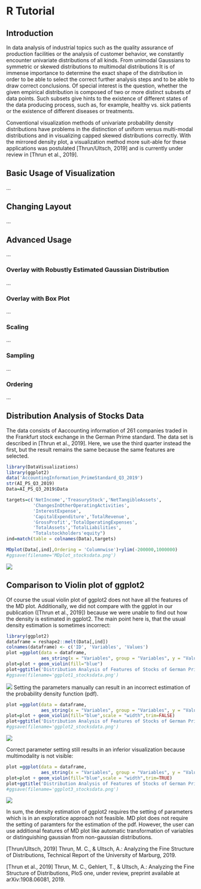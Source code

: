 # R Tutorial

## Introduction
In data analysis of industrial topics such as the quality assurance of production facilities or the analysis of customer behavior, we constantly encounter univariate distributions of all kinds. From unimodal Gaussians to symmetric or skewed distributions to multimodal distributions It is of immense importance to determine the exact shape of the distribution in order to be able to select the correct further analysis steps and to be able to draw correct conclusions. Of special interest is the question, whether the given empirical distribution is composed of two or more distinct subsets of data points. Such subsets give hints to the existence of different states of the data producing process, such as, for example, healthy vs. sick patients or the existence of different diseases or treatments.

Conventional visualization methods of univariate probability density distributions have problems in the distinction of uniform versus multi-modal distributions and in visualizing capped skewed distributions correctly. With the mirrored density plot, a visualization method more suit-able for these applications was postulated [Thrun/Ultsch, 2019] and is currently under review in [Thrun et al., 2019].

## Basic Usage of Visualization

...

## Changing Layout 

...

## Advanced Usage

...

### Overlay with Robustly Estimated Gaussian Distribution

...

### Overlay with Box Plot

...

### Scaling

...

### Sampling

...

### Ordering

...

## Distribution Analysis of Stocks Data
The data consists of Aaccounting information of 261 companies traded in the Frankfurt stock exchange in the German Prime standard. The data set is described in [Thrun et al., 2019]. Here, we use the third quarter instead the first, but the result remains the same because the same features are selected.


```r
library(DataVisualizations)
library(ggplot2)
data('AccountingInformation_PrimeStandard_Q3_2019')
str(AI_PS_Q3_2019)
Data=AI_PS_Q3_2019$Data

targets=c('NetIncome','TreasuryStock','NetTangibleAssets',
          'ChangesInOtherOperatingActivities',
          'InterestExpense',
          'CapitalExpenditure','TotalRevenue',
          'GrossProfit','TotalOperatingExpenses',
          'TotalAssets','TotalLiabilities',
          "Totalstockholders'equity")
ind=match(table = colnames(Data),targets)

MDplot(Data[,ind],Ordering = 'Columnwise')+ylim(-200000,1000000)
#ggsave(filename='MDplot_stocksdata.png')
```
![](images/MDplot_stocksdata.png)

## Comparison to Violin plot of ggplot2
Of course the usual violin plot of ggplot2 does not have all the features of the MD plot. Additionally, we did not compare with the ggplot in our publication ([Thrun et al., 2019]) because we were unable to find out how the density is estimated in ggplot2.
The main point here is, that the usual density estimation is sometimes incorrect:

```r
library(ggplot2)
dataframe = reshape2::melt(Data[,ind])
colnames(dataframe) <- c('ID', 'Variables', 'Values')
plot =ggplot(data = dataframe,
             aes_string(x = "Variables", group = "Variables", y = "Values"))+ylim(-200000,1000000)
plot=plot + geom_violin(fill="blue")
plot+ggtitle('Distribution Analysis of Features of Stocks of German Prime standard')+xlab('Feautres')+ylab('Some Unknown Density Estimation')+ggExtra::rotateTextX()  
#ggsave(filename='ggplot1_stocksdata.png')
```
![](images/ggplot1_stocksdata.png)
Setting the parameters manually can result in an incorrect estimation of the probability density function (pdf). 

```r
plot =ggplot(data = dataframe,
             aes_string(x = "Variables", group = "Variables", y = "Values"))+ylim(-200000,1000000)
plot=plot + geom_violin(fill="blue",scale = "width",trim=FALSE)
plot+ggtitle('Distribution Analysis of Features of Stocks of German Prime standard')+xlab('Feautres')+ylab('Some Unknown Density Estimation')+ggExtra::rotateTextX() 
#ggsave(filename='ggplot2_stocksdata.png')
```
![](images/ggplot2_stocksdata.png)

Correct parameter setting still results in an inferior visualization because multimodality is not visible:

```r
plot =ggplot(data = dataframe,
             aes_string(x = "Variables", group = "Variables", y = "Values"))+ylim(-200000,1000000)
plot=plot + geom_violin(fill="blue",scale = "width",trim=TRUE)
plot+ggtitle('Distribution Analysis of Features of Stocks of German Prime standard')+xlab('Feautres')+ylab('Some Unknown Density Estimation')+ggExtra::rotateTextX()  
#ggsave(filename='ggplot3_stocksdata.png')
```
![](images/ggplot2_stocksdata.png)

In sum, the density estimation of ggplot2 requires the setting of parameters which is in an exploratice approach not feasible. MD plot does not require the setting of paramters for the estimation of the pdf. However, the user can use additional features of MD plot like automatic transformation of variables or distinguishing gaussian from non-gaussian distributions.

[Thrun/Ultsch, 2019] Thrun, M. C., & Ultsch, A.: Analyzing the Fine Structure of Distributions, Technical Report of the University of Marburg, 2019.

[Thrun et al., 2019] Thrun, M. C., Gehlert, T., & Ultsch, A.: Analyzing the Fine Structure of Distributions, PloS one,  under review, preprint available at arXiv:1908.06081, 2019. 
